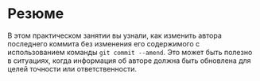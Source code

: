 # Резюме

В этом практическом занятии вы узнали, как изменить автора последнего коммита без изменения его содержимого с использованием команды `git commit --amend`. Это может быть полезно в ситуациях, когда информация об авторе должна быть обновлена для целей точности или ответственности.
